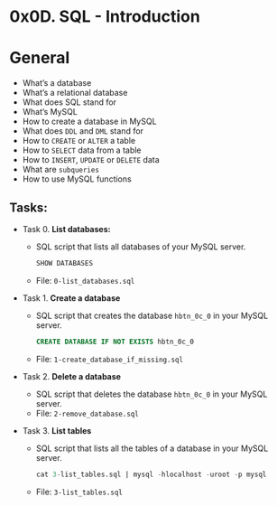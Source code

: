 # 0x0D. SQL - Introduction

# General
* What’s a database
* What’s a relational database
* What does SQL stand for
* What’s MySQL
* How to create a database in MySQL
* What does `DDL` and `DML` stand for
* How to `CREATE` or `ALTER` a table
* How to `SELECT` data from a table
* How to `INSERT`, `UPDATE` or `DELETE` data
* What are `subqueries`
* How to use MySQL functions

## Tasks:
+ Task 0. **List databases:**
  * SQL script that lists all databases of your MySQL server.
    ```sql
    SHOW DATABASES
    ```
  * File: `0-list_databases.sql`

+ Task 1. **Create a database**
  * SQL script that creates the database `hbtn_0c_0` in your MySQL server.
    ```sql
    CREATE DATABASE IF NOT EXISTS hbtn_0c_0
    ```
  * File: `1-create_database_if_missing.sql`

+ Task 2. **Delete a database**
  * SQL script that deletes the database `hbtn_0c_0` in your MySQL server.
  * File: `2-remove_database.sql`

+ Task 3. **List tables**
  * SQL script that lists all the tables of a database in your MySQL server.
    ```sql
    cat 3-list_tables.sql | mysql -hlocalhost -uroot -p mysql
    ```
  * File: `3-list_tables.sql`


